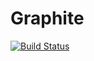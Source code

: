 # Graphite

[![Build Status](https://travis-ci.org/faithlessfriend/Graphite.jl.svg?branch=master)](https://travis-ci.org/faithlessfriend/Graphite.jl)
